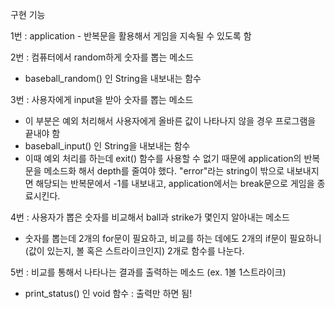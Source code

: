 구현 기능

1번 : application - 반복문을 활용해서 게임을 지속될 수 있도록 함

2번 : 컴퓨터에서 random하게 숫자를 뽑는 메소드
- baseball_random() 인 String을 내보내는 함수

3번 : 사용자에게 input을 받아 숫자를 뽑는 메소드
- 이 부분은 예외 처리해서 사용자에게 올바른 값이 나타나지 않을 경우 프로그램을 끝내야 함
- baseball_input() 인 String을 내보내는 함수
- 이때 예외 처리를 하는데 exit() 함수를 사용할 수 없기 때문에 application의 반복문을 메소드화 해서 depth를 줄여야 했다.
"error"라는 string이 밖으로 내보내지면 해당되는 반복문에서 -1를 내보내고, application에서는 break문으로 게임을 종료시킨다.

4번 : 사용자가 뽑은 숫자를 비교해서 ball과 strike가 몇인지 알아내는 메소드
- 숫자를 뽑는데 2개의 for문이 필요하고, 비교를 하는 데에도 2개의 if문이 필요하니(값이 있는지, 볼 혹은 스트라이크인지) 2개로 함수를 나눈다.

5번 : 비교를 통해서 나타나는 결과를 출력하는 메소드 (ex. 1볼 1스트라이크)
- print_status() 인 void 함수 : 출력만 하면 됨!
